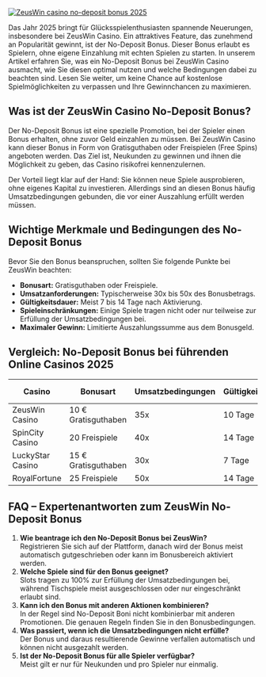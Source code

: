 [![ZeusWin casino no-deposit bonus 2025](https://123-caf.pages.dev/gitsignup.png)](https://vrmoo.ru/Bt82HjjY)

<div>   <p>Das Jahr 2025 bringt für Glücksspielenthusiasten spannende Neuerungen, insbesondere bei ZeusWin Casino. Ein attraktives Feature, das zunehmend an Popularität gewinnt, ist der No-Deposit Bonus. Dieser Bonus erlaubt es Spielern, ohne eigene Einzahlung mit echten Spielen zu starten. In unserem Artikel erfahren Sie, was ein No-Deposit Bonus bei ZeusWin Casino ausmacht, wie Sie diesen optimal nutzen und welche Bedingungen dabei zu beachten sind. Lesen Sie weiter, um keine Chance auf kostenlose Spielmöglichkeiten zu verpassen und Ihre Gewinnchancen zu maximieren.</p>  <h2>Was ist der ZeusWin Casino No-Deposit Bonus?</h2> <p>Der No-Deposit Bonus ist eine spezielle Promotion, bei der Spieler einen Bonus erhalten, ohne zuvor Geld einzahlen zu müssen. Bei ZeusWin Casino kann dieser Bonus in Form von Gratisguthaben oder Freispielen (Free Spins) angeboten werden. Das Ziel ist, Neukunden zu gewinnen und ihnen die Möglichkeit zu geben, das Casino risikofrei kennenzulernen.</p> <p>Der Vorteil liegt klar auf der Hand: Sie können neue Spiele ausprobieren, ohne eigenes Kapital zu investieren. Allerdings sind an diesen Bonus häufig Umsatzbedingungen gebunden, die vor einer Auszahlung erfüllt werden müssen.</p>  <h2>Wichtige Merkmale und Bedingungen des No-Deposit Bonus</h2> <p>Bevor Sie den Bonus beanspruchen, sollten Sie folgende Punkte bei ZeusWin beachten:</p> <ul>   <li><strong>Bonusart:</strong> Gratisguthaben oder Freispiele.</li>   <li><strong>Umsatzanforderungen:</strong> Typischerweise 30x bis 50x des Bonusbetrags.</li>   <li><strong>Gültigkeitsdauer:</strong> Meist 7 bis 14 Tage nach Aktivierung.</li>   <li><strong>Spieleinschränkungen:</strong> Einige Spiele tragen nicht oder nur teilweise zur Erfüllung der Umsatzbedingungen bei.</li>   <li><strong>Maximaler Gewinn:</strong> Limitierte Auszahlungssumme aus dem Bonusgeld.</li> </ul>  <h2>Vergleich: No-Deposit Bonus bei führenden Online Casinos 2025</h2> <table>   <thead>     <tr>       <th>Casino</th>       <th>Bonusart</th>       <th>Umsatzbedingungen</th>       <th>Gültigkeit</th>       <th>Max. Auszahlung</th>     </tr>   </thead>   <tbody>     <tr>       <td>ZeusWin Casino</td>       <td>10 € Gratisguthaben</td>       <td>35x</td>       <td>10 Tage</td>       <td>100 €</td>     </tr>     <tr>       <td>SpinCity Casino</td>       <td>20 Freispiele</td>       <td>40x</td>       <td>14 Tage</td>       <td>150 €</td>     </tr>     <tr>       <td>LuckyStar Casino</td>       <td>15 € Gratisguthaben</td>       <td>30x</td>       <td>7 Tage</td>       <td>120 €</td>     </tr>     <tr>       <td>RoyalFortune</td>       <td>25 Freispiele</td>       <td>50x</td>       <td>14 Tage</td>       <td>200 €</td>     </tr>   </tbody> </table>  <h2>FAQ – Expertenantworten zum ZeusWin No-Deposit Bonus</h2> <ol>   <li><strong>Wie beantrage ich den No-Deposit Bonus bei ZeusWin?</strong><br>Registrieren Sie sich auf der Plattform, danach wird der Bonus meist automatisch gutgeschrieben oder kann im Bonusbereich aktiviert werden.</li>   <li><strong>Welche Spiele sind für den Bonus geeignet?</strong><br>Slots tragen zu 100% zur Erfüllung der Umsatzbedingungen bei, während Tischspiele meist ausgeschlossen oder nur eingeschränkt erlaubt sind.</li>   <li><strong>Kann ich den Bonus mit anderen Aktionen kombinieren?</strong><br>In der Regel sind No-Deposit Boni nicht kombinierbar mit anderen Promotionen. Die genauen Regeln finden Sie in den Bonusbedingungen.</li>   <li><strong>Was passiert, wenn ich die Umsatzbedingungen nicht erfülle?</strong><br>Der Bonus und daraus resultierende Gewinne verfallen automatisch und können nicht ausgezahlt werden.</li>   <li><strong>Ist der No-Deposit Bonus für alle Spieler verfügbar?</strong><br>Meist gilt er nur für Neukunden und pro Spieler nur einmalig.</li> </ol> </div>